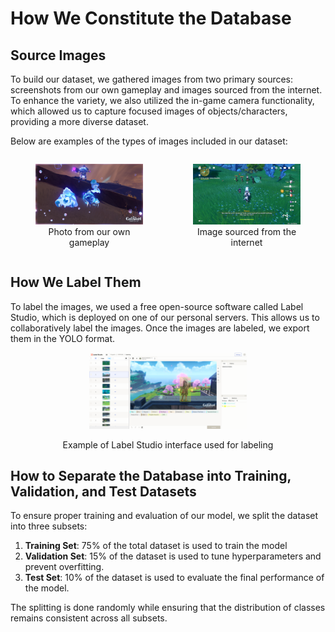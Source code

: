 # How We Constitute the Database

## Source Images

To build our dataset, we gathered images from two primary sources: screenshots from our own gameplay and images sourced from the internet. To enhance the variety, we also utilized the in-game camera functionality, which allowed us to capture focused images of objects/characters, providing a more diverse dataset.

Below are examples of the types of images included in our dataset:

<div style="display: flex; justify-content: space-around; align-items: center;">
    <figure style="text-align: center;">
        <img src="illustration-images/photo_own_gameplay.png" alt="Photo from our own gameplay">
        <figcaption>Photo from our own gameplay</figcaption>
    </figure>
    <figure style="text-align: center;">
        <img src="illustration-images/screen_online.png" alt="Image from the internet">
        <figcaption>Image sourced from the internet</figcaption>
    </figure>
</div>

## How We Label Them

To label the images, we used a free open-source software called Label Studio, which is deployed on one of our personal servers. This allows us to collaboratively label the images. Once the images are labeled, we export them in the YOLO format.

<div style="text-align: center;">
    <img src="illustration-images/labelstudio_example.png" alt="Example LabelStudio" style="max-width: 50%; height: auto;">
    <p>Example of Label Studio interface used for labeling</p>
</div>

## How to Separate the Database into Training, Validation, and Test Datasets

To ensure proper training and evaluation of our model, we split the dataset into three subsets:

1. **Training Set**: 75% of the total dataset is used to train the model
2. **Validation Set**: 15% of the dataset is used to tune hyperparameters and prevent overfitting.
3. **Test Set**: 10% of the dataset is used to evaluate the final performance of the model.

The splitting is done randomly while ensuring that the distribution of classes remains consistent across all subsets.
